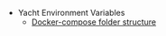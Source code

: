* Yacht Environment Variables
	* [Docker-compose folder structure](https://yacht.sh/docs/Projects/Projects/#docker-compose-folder-structure)
